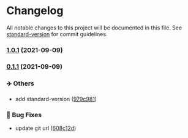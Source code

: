 # Changelog

All notable changes to this project will be documented in this file. See [standard-version](https://github.com/conventional-changelog/standard-version) for commit guidelines.

### [1.0.1](https://github.com/xencodes/floxum/compare/v1.0.0...v1.0.1) (2021-09-09)

### [0.1.1](https://github.com/xencodes/floxum/compare/v0.1.0...v0.1.1) (2021-09-09)


### ✈️ Others

* add standard-version ([979c981](https://github.com/xencodes/floxum/commits/979c9813e963ac0b06a525a47e8803fe9919db01))


### 🐛 Bug Fixes

* update git url ([608c12d](https://github.com/xencodes/floxum/commits/608c12dd35317a725a6a14889c409401a65b1ab9))
